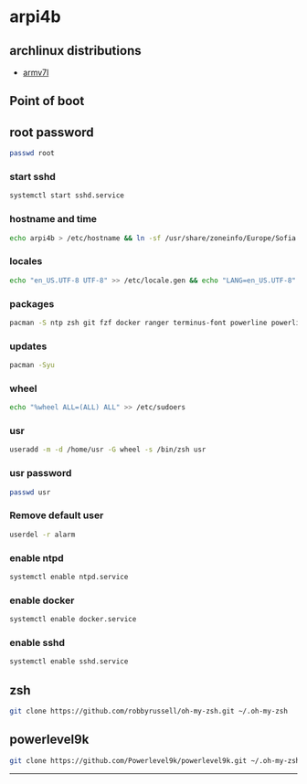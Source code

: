 
# arpi4b

## archlinux distributions

* [armv7l]

## Point of boot

## root password

```bash
passwd root
```

### start sshd

```bash
systemctl start sshd.service
```

### hostname and time

```bash
echo arpi4b > /etc/hostname && ln -sf /usr/share/zoneinfo/Europe/Sofia /etc/localtime
```

### locales

```bash
echo "en_US.UTF-8 UTF-8" >> /etc/locale.gen && echo "LANG=en_US.UTF-8" >> /etc/locale.conf && echo "LC_COLLATE=C" >> /etc/locale.conf && echo "LC_TIME=en_US.UTF-8" >> /etc/locale.conf && echo "LC_MESSAGES=C" >> /etc/locale.conf && locale-gen
```

### packages

```bash
pacman -S ntp zsh git fzf docker ranger terminus-font powerline powerline-fonts awesome-terminal-fonts
```

### updates

```bash
pacman -Syu
```

### wheel

```bash
echo "%wheel ALL=(ALL) ALL" >> /etc/sudoers
```

### usr

```bash
useradd -m -d /home/usr -G wheel -s /bin/zsh usr
```

### usr password

```bash
passwd usr
```

### Remove default user

```bash
userdel -r alarm
```

### enable ntpd

```bash
systemctl enable ntpd.service
```

### enable docker

```bash
systemctl enable docker.service
```

### enable sshd

```bash
systemctl enable sshd.service
```

## zsh

```bash
git clone https://github.com/robbyrussell/oh-my-zsh.git ~/.oh-my-zsh
```

## powerlevel9k

```bash
git clone https://github.com/Powerlevel9k/powerlevel9k.git ~/.oh-my-zsh/themes
```

-----

[armv7l]: <https://archlinuxarm.org/platforms/armv8/broadcom/raspberry-pi-4>
